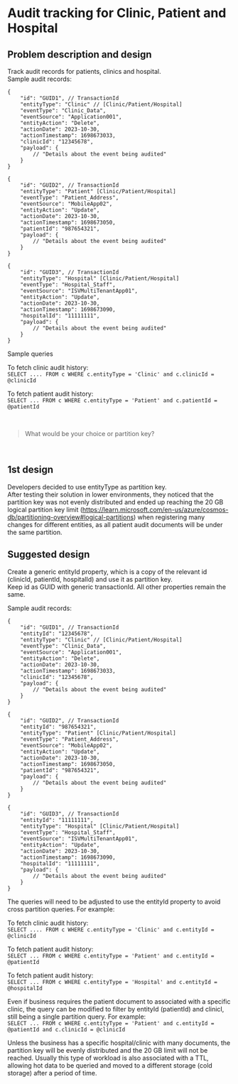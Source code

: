 # Audit tracking for Clinic, Patient and Hospital

## Problem description and design
Track audit records for patients, clinics and hospital. <br/>
Sample audit records:

```
{
    "id": "GUID1", // TransactionId
    "entityType": "Clinic" // [Clinic/Patient/Hospital]
    "eventType": "Clinic_Data",
    "eventSource": "Application001",
    "entityAction": "Delete",
    "actionDate": 2023-10-30,
    "actionTimestamp": 1698673033,
    "clinicId": "12345678",
    "payload": {
        // "Details about the event being audited"
    }
}

{
    "id": "GUID2", // TransactionId
    "entityType": "Patient" [Clinic/Patient/Hospital]
    "eventType": "Patient_Address",
    "eventSource": "MobileApp02",
    "entityAction": "Update",
    "actionDate": 2023-10-30,
    "actionTimestamp": 1698673050,
    "patientId": "987654321",
    "payload": {
        // "Details about the event being audited"
    }
}

{
    "id": "GUID3", // TransactionId
    "entityType": "Hospital" [Clinic/Patient/Hospital]
    "eventType": "Hospital_Staff",
    "eventSource": "ISVMultiTenantApp01",
    "entityAction": "Update",
    "actionDate": 2023-10-30,
    "actionTimestamp": 1698673090,
    "hospitalId": "11111111",
    "payload": {
        // "Details about the event being audited"
    }
}
```

Sample queries<br/>

To fetch clinic audit history:<br/>```SELECT .... FROM c WHERE c.entityType = 'Clinic' and c.clinicId = @clinicId```

To fetch patient audit history:<br/>```SELECT ... FROM c WHERE c.entityType = 'Patient' and c.patientId = @patientId```

<br/>

> What would be your choice or partition key?
<br/>

## 1st design
Developers decided to use entityType as partition key.<br/>
After testing their solution in lower environments, they noticed that the partition key was not evenly distributed and ended up reaching the 20 GB logical partition key limit (https://learn.microsoft.com/en-us/azure/cosmos-db/partitioning-overview#logical-partitions) when registering many changes for different entities, as all patient audit documents will be under the same partition. <br/>

## Suggested design

Create a generic entityId property, which is a copy of the relevant id (clinicId, patientId, hospitalId) and use it as partition key. <br/>
Keep id as GUID with generic transactionId. All other properties remain the same. <br/>

Sample audit records:
```
{
    "id": "GUID1", // TransactionId
    "entityId": "12345678",
    "entityType": "Clinic" // [Clinic/Patient/Hospital]
    "eventType": "Clinic_Data",
    "eventSource": "Application001",
    "entityAction": "Delete",
    "actionDate": 2023-10-30,
    "actionTimestamp": 1698673033,
    "clinicId": "12345678",
    "payload": {
        // "Details about the event being audited"
    }
}

{
    "id": "GUID2", // TransactionId
    "entityId": "987654321",
    "entityType": "Patient" [Clinic/Patient/Hospital]
    "eventType": "Patient_Address",
    "eventSource": "MobileApp02",
    "entityAction": "Update",
    "actionDate": 2023-10-30,
    "actionTimestamp": 1698673050,
    "patientId": "987654321",
    "payload": {
        // "Details about the event being audited"
    }
}

{
    "id": "GUID3", // TransactionId
    "entityId": "11111111",
    "entityType": "Hospital" [Clinic/Patient/Hospital]
    "eventType": "Hospital_Staff",
    "eventSource": "ISVMultiTenantApp01",
    "entityAction": "Update",
    "actionDate": 2023-10-30,
    "actionTimestamp": 1698673090,
    "hospitalId": "11111111",
    "payload": {
        // "Details about the event being audited"
    }
}
```

The queries will need to be adjusted to use the entityId property to avoid cross partition queries. For example: <br/>

To fetch clinic audit history:<br/>```SELECT .... FROM c WHERE c.entityType = 'Clinic' and c.entityId = @clinicId```

To fetch patient audit history:<br/>```SELECT ... FROM c WHERE c.entityType = 'Patient' and c.entityId = @patientId```

To fetch patient audit history:<br/>```SELECT ... FROM c WHERE c.entityType = 'Hospital' and c.entityId = @hospitalId```

Even if business requires the patient document to associated with a specific clinic, the query can be modified to filter by entityId (patientId) and clinicI, still being a single partition query. For example:<br/>```SELECT ... FROM c WHERE c.entityType = 'Patient' and c.entityId = @patientId and c.clinicId = @clinicId```

Unless the business has a specific hospital/clinic with many documents, the partition key will be evenly distributed and the 20 GB limit will not be reached.
Usually this type of workload is also associated with a TTL, allowing hot data to be queried and moved to a different storage (cold storage) after a period of time.

